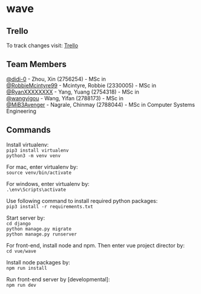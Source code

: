 # wave

## Trello
To track changes visit:
[Trello](https://trello.com/b/EiOsPn4b/wave-social-media)<br />


## Team Members

[@didi-0](https://github.com/didi-0) - Zhou, Xin (2756254) - MSc in <br />
[@RobbieMcintyre99](https://github.com/RobbieMcintyre99) - Mcintyre, Robbie (2330005) - MSc in <br />
[@RyanXXXXXXXX](https://github.com/RyanXXXXXXXX) - Yang, Yuang (2754318) - MSc in <br />
[@wangyigou](https://github.com/wangyigou) - Wang, Yifan (2788173) - MSc in <br />
[@MiB3Avenger](https://github.com/MiB3Avenger) - Nagrale, Chinmay (2788044) - MSc in Computer Systems Engineering<br />

## Commands

Install virtualenv:<br />
``` pip3 install virtualenv ```<br />
``` python3 -m venv venv ```

For mac, enter virtualenv by:<br />
``` source venv/bin/activate ```

For windows, enter virtualenv by:<br />
``` .\env\Scripts\activate ```

Use following command to install required python packages:<br />
``` pip3 install -r requirements.txt ```

Start server by:<br />
``` cd django ```<br />
``` python manage.py migrate ```<br />
``` python manage.py runserver ```

For front-end, install node and npm. Then enter vue project director by:<br />
``` cd vue/wave ```

Install node packages by:<br />
``` npm run install ```

Run front-end server by \[developmental\]:<br />
``` npm run dev ```
